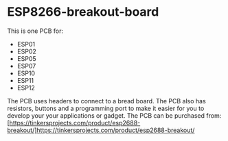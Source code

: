 # ESP8266-breakout-board
This is one  PCB for:
- ESP01
- ESP02
- ESP05
- ESP07
- ESP10
- ESP11
- ESP12

The PCB uses headers to connect to a bread board. The PCB also has resistors, buttons and a programming port to make it easier for you to develop your your applications or gadget.
The PCB can be purchased from: [https://tinkersprojects.com/product/esp2688-breakout/]https://tinkersprojects.com/product/esp2688-breakout/
